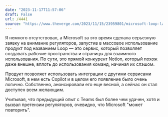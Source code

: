 ```yaml
---
date: "2023-11-17T11:57:06"
draft: False
url: /4441
source: "https://www.theverge.com/2023/11/15/23959801/microsoft-loop-launch-notion-competitor"
---
```


Я немного отсутствовал, а Microsoft за это время сделала серьезную заявку на внимание регуляторов, запустив в массовое использование продукт под названием Loop — это сервис, который позволяет создавать рабочие пространства и страницы для взаимного использования. По сути, это прямой конкурент Notion, который похож даже внешне, вплоть до использования команд, начиная их слэшом.

Продукт позволяет использовать интеграции с другими сервисами Microsoft, в нем есть Copilot и в целом его появление было очень логично. Собственно, анонсировали его еще весной, а сейчас он стал доступен всем желающим.

Учитывая, что предыдущий опыт с Teams был более чем удачен, хотя и вызвал претензии регуляторов, очевидно, что Microsoft "может повторить".
